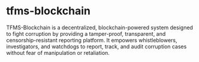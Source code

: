 # tfms-blockchain
TFMS-Blockchain is a decentralized, blockchain-powered system designed to fight corruption by providing a tamper-proof, transparent, and censorship-resistant reporting platform. It empowers whistleblowers, investigators, and watchdogs to report, track, and audit corruption cases without fear of manipulation or retaliation.
